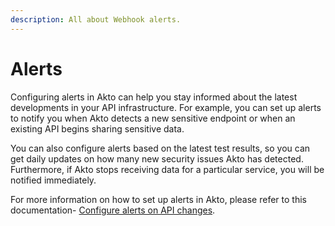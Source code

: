 ```yaml
---
description: All about Webhook alerts.
---
```


# Alerts

Configuring alerts in Akto can help you stay informed about the latest developments in your API infrastructure. For example, you can set up alerts to notify you when Akto detects a new sensitive endpoint or when an existing API begins sharing sensitive data.

You can also configure alerts based on the latest test results, so you can get daily updates on how many new security issues Akto has detected. Furthermore, if Akto stops receiving data for a particular service, you will be notified immediately.

For more information on how to set up alerts in Akto, please refer to this documentation- [Configure alerts on API changes](https://docs.akto.io/api-inventory/how-to/configure-alerts-on-api-changeshttps://docs.akto.io/api-inventory/how-to/configure-alerts-on-api-changes).

